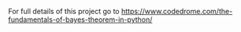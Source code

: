 For full details of this project go to
https://www.codedrome.com/the-fundamentals-of-bayes-theorem-in-python/

